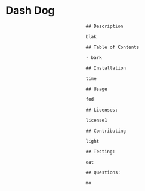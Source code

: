 # Dash Dog

                                  ## Description
                                  
                                  blak
                                  
                                  ## Table of Contents
                                  
                                  - bark
                                  
                                  ## Installation
                                  
                                  time
                                  
                                  ## Usage
                                  
                                  fod
                                  
                                  ## Licenses: 
                                  
                                  license1
                                  
                                  ## Contributing
                                  
                                  light
                                  
                                  ## Testing: 
                                  
                                  eat
                                  
                                  ## Questions:
                                  
                                  mo
                                  
